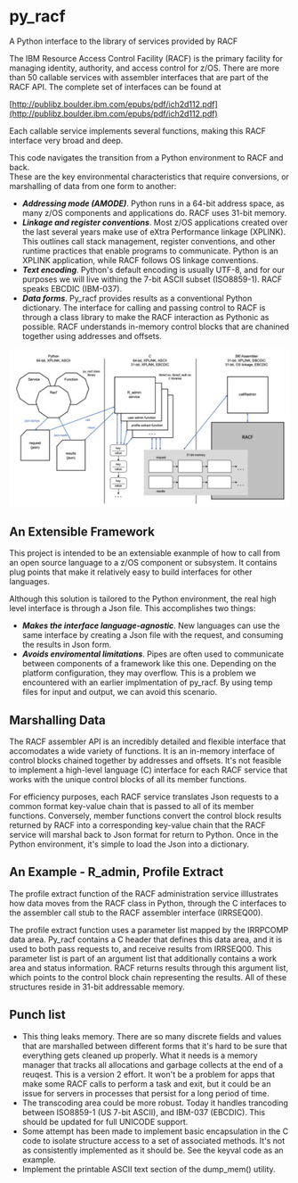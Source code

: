 # py_racf
A Python interface to the library of services provided by RACF

The IBM Resource Access Control Facility (RACF) is the primary facility for
managing identity, authority, and access control for z/OS.  There are more 
than 50 callable services with assembler interfaces that are part of the
RACF API.  The complete set of interfaces can be found at 

[http://publibz.boulder.ibm.com/epubs/pdf/ich2d112.pdf](http://publibz.boulder.ibm.com/epubs/pdf/ich2d112.pdf)

Each callable service implements several functions, making this RACF interface
very broad and deep.

This code navigates the transition from a Python environment to RACF and back.  
These are the key environmental characteristics that require conversions, or
marshalling of data from one form to another:
- _**Addressing mode (AMODE)**_.  Python runs in a 64-bit address space, as 
many z/OS components and applications do.  RACF uses 31-bit memory.
- _**Linkage and register conventions**_.  Most z/OS applications created over
the last several years make use of eXtra Performance linkage (XPLINK).  This
outlines call stack management, register conventions, and other runtime practices 
that enable programs to communicate.  Python is an XPLINK application, while RACF
follows OS linkage conventions.
- _**Text encoding**_.  Python's default encoding is usually UTF-8, and for our
purposes we will live withing the 7-bit ASCII subset (ISO8859-1).  RACF speaks
EBCDIC (IBM-037).
- _**Data forms**_.  Py_racf provides results as a conventional Python
dictionary.  The interface for calling and passing control to RACF is through a
class library to make the RACF interaction as Pythonic as possible.  RACF
understands in-memory control blocks that are chanined together using addresses
and offsets.

![Python to RACF and back](./images/call_from_python_pipeline.jpg)

## An Extensible Framework
This project is intended to be an extensiable exanmple of how to call from an
open source language to a z/OS component or subsystem.  It contains plug points
that make it relatively easy to build interfaces for other languages.

Although this solution is tailored to the Python environment, the real high
level interface is through a Json file.  This accomplishes two things:
- _**Makes the interface language-agnostic**_.  New languages can use the same
interface by creating a Json file with the request, and consuming the results in 
Json form.
- _**Avoids enviromental limitations**_.  Pipes are often used to communicate
between components of a framework like this one.  Depending on the platform
configuration, they may overflow.  This is a problem we encountered with an 
earlier implmentation of py_racf.  By using temp files for input and output, we
can avoid this scenario.

## Marshalling Data
The RACF assembler API is an incredibly detailed and flexible interface that
accomodates a wide variety of functions.  It is an in-memory interface of control
blocks chained together by addresses and offsets.  It's not feasible to implement a
high-level language (C) interface for each RACF service that works with the unique
control blocks of all its member functions.  

For efficiency purposes, each RACF service translates Json requests to a common
format key-value chain that is passed to all of its member functions.  Conversely,
member functions convert the control block results returned by RACF into a
corresponding key-value chain that the RACF service will marshal back to Json format
for return to Python.  Once in the Python environment, it's simple to load the Json
into a dictionary.

## An Example - R_admin, Profile Extract
The profile extract function of the RACF administration service illlustrates how
data moves from the RACF class in Python, through the C interfaces to the assembler
call stub to the RACF assembler interface (IRRSEQ00).

The profile extract function uses a parameter list mapped by the IRRPCOMP data area.
Py_racf contains a C header that defines this data area, and it is used to both 
pass requests to, and receive results from IRRSEQ00.  This parameter list is part of
an argument list that additionally contains a work area and status information.  RACF
returns results through this argument list, which points to the control block chain
representing the results.  All of these structures reside in 31-bit addressable
memory.

## Punch list
- This thing leaks memory.  There are so many discrete fields and values that are
marshalled between different forms that it's hard to be sure that everything gets
cleaned up properly.  What it needs is a memory manager that tracks all allocations
and garbage collects at the end of a reuqest.  This is a version 2 effort.  It won't
be a problem for apps that make some RACF calls to perform a task and exit, but it
could be an issue for servers in processes that persist for a long period of time.
- The transcoding area could be more robust.  Today it handles trancoding between 
ISO8859-1 (US 7-bit ASCII), and IBM-037 (EBCDIC).  This should be updated for full
UNICODE support.
- Some attempt has been made to implement basic encapsulation in the C code to isolate
structure access to a set of associated methods.  It's not as consistently implemented
as it should be.  See the keyval code as an example.
- Implement the printable ASCII text section of the dump_mem() utility.
